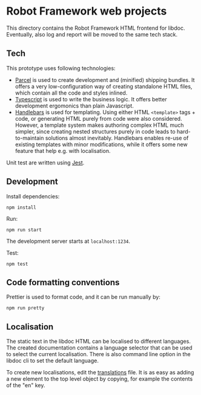 # Robot Framework web projects


This directory contains the Robot Framework HTML frontend for libdoc. Eventually, also log and report will be moved to the same tech stack.

## Tech

This prototype uses following technologies:

- [Parcel](https://parceljs.org) is used to create development and (minified) shipping bundles. It offers a very low-configuration way of creating standalone HTML files, which contain all the code and styles inlined.
- [Typescript](https://www.typescriptlang.org) is used to write the business logic. It offers better development ergomonics than plain Javascript.
- [Handlebars](https://handlebarsjs.com) is used for templating. Using either HTML `<template>` tags + code, or generating HTML purely from code were also considered. However, a template system makes authoring complex HTML much simpler, since creating nested structures purely in code leads to hard-to-maintain solutions almost inevitably. Handlebars enables re-use of existing templates with minor modifications, while it offers some new feature that help e.g. with localisation.

Unit test are written using [Jest](https://jestjs.io).

## Development

Install dependencies:

    npm install

Run:

    npm run start

The development server starts at `localhost:1234`.

Test:

    npm test


## Code formatting conventions


Prettier is used to format code, and it can be run manually by:

    npm run pretty

## Localisation

The static text in the libdoc HTML can be localised to different languages. The created documentation contains
a language selector that can be used to select the current localisation. There is also command line option in
the libdoc cli to set the default language.

To create new localisations, edit the [translations](https://github.com/AIRoboticPA/RoboticProcessAutomation/blob/master/src/web/libdoc/i18n/translations.json) file.
It is as easy as adding a new element to the top level object by copying, for example the contents of the "en" key.
